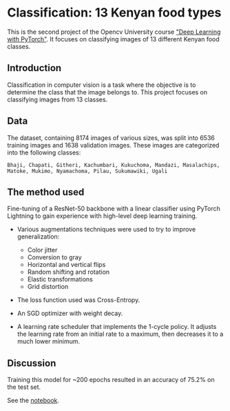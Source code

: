 # Classification: 13 Kenyan food types

This is the second project of the Opencv University course ["Deep Learning with PyTorch"](https://opencv.org/university/deep-learning-with-pytorch/).
It focuses on classifying images of 13 different Kenyan food classes.


## Introduction

Classification in computer vision is a task where the objective is to determine the class that the image belongs to. 
This project focuses on classifying images from 13 classes.


## Data

The dataset, containing 8174 images of various sizes, was split into 6536 training images and 1638 validation images.
These images are categorized into the following classes: 

    Bhaji, Chapati, Githeri, Kachumbari, Kukuchoma, Mandazi, Masalachips, Matoke, Mukimo, Nyamachoma, Pilau, Sukumawiki, Ugali

## The method used

Fine-tuning of a ResNet-50 backbone with a linear classifier using PyTorch Lightning to gain experience with high-level 
deep learning training.

- Various augmentations techniques were used to try to improve generalization:
  - Color jitter
  - Conversion to gray
  - Horizontal and vertical flips
  - Random shifting and rotation
  - Elastic transformations
  - Grid distortion

- The loss function used was Cross-Entropy.

- An SGD optimizer with weight decay.

- A learning rate scheduler that implements the 1-cycle policy. It adjusts the learning rate from an initial rate to a 
maximum, then decreases it to a much lower minimum.


## Discussion

Training this model for ~200 epochs resulted in an accuracy of 75.2% on the test set.


See the [notebook](project-2-deep-learning-with-pytorch-2024.ipynb).